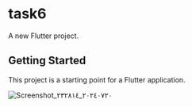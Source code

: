 # task6

A new Flutter project.

## Getting Started

This project is a starting point for a Flutter application.


![Screenshot_٢٠٢٤٠٧٢٠_٢٣٢٨١٤](https://github.com/user-attachments/assets/5c8d1014-f7a4-4315-8db8-7878d6f46b4a)
